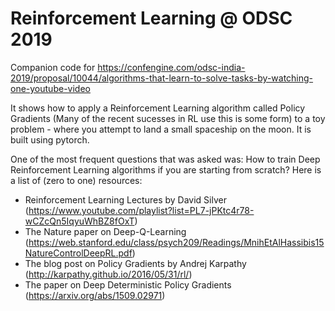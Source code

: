 # Reinforcement Learning @ ODSC 2019

Companion code for https://confengine.com/odsc-india-2019/proposal/10044/algorithms-that-learn-to-solve-tasks-by-watching-one-youtube-video

It shows how to apply a Reinforcement Learning algorithm called Policy Gradients (Many of the recent sucesses in RL use this is some form) to a toy problem - where you attempt to land a small spaceship on the moon. It is built using pytorch. 

One of the most frequent questions that was asked was: How to train Deep Reinforcement Learning algorithms if you are starting from scratch? Here is a list of (zero to one) resources:

 - Reinforcement Learning Lectures by David Silver (https://www.youtube.com/playlist?list=PL7-jPKtc4r78-wCZcQn5IqyuWhBZ8fOxT)
 - The Nature paper on Deep-Q-Learning (https://web.stanford.edu/class/psych209/Readings/MnihEtAlHassibis15NatureControlDeepRL.pdf)
 - The blog post on Policy Gradients by Andrej Karpathy (http://karpathy.github.io/2016/05/31/rl/)
 - The paper on Deep Deterministic Policy Gradients (https://arxiv.org/abs/1509.02971)
